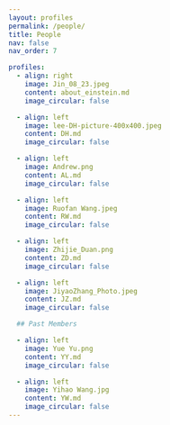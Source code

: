 ```yaml
---
layout: profiles
permalink: /people/
title: People
nav: false
nav_order: 7

profiles:
  - align: right
    image: Jin_08_23.jpeg
    content: about_einstein.md
    image_circular: false

  - align: left
    image: lee-DH-picture-400x400.jpeg
    content: DH.md
    image_circular: false

  - align: left
    image: Andrew.png
    content: AL.md
    image_circular: false

  - align: left
    image: Ruofan Wang.jpeg
    content: RW.md
    image_circular: false

  - align: left
    image: Zhijie_Duan.png
    content: ZD.md
    image_circular: false

  - align: left
    image: JiyaoZhang_Photo.jpeg
    content: JZ.md
    image_circular: false

  ## Past Members

  - align: left
    image: Yue Yu.png
    content: YY.md
    image_circular: false

  - align: left
    image: Yihao Wang.jpg
    content: YW.md
    image_circular: false
---
```

